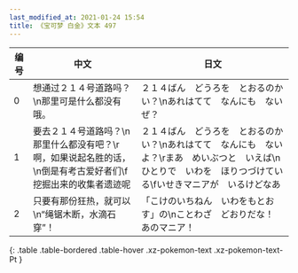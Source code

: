 ```yaml
---
last_modified_at: 2021-01-24 15:54
title: 《宝可梦 白金》文本 497
---
```

| 编号 | 中文 | 日文 |
| ---- | ---- | ---- |
| 0 | 想通过２１４号道路吗？\n那里可是什么都没有哦。 | ２１４ばん　どうろを　とおるのかい？\nあれはてて　なんにも　ないぜ？ |
| 1 | 要去２１４号道路吗？\n那里什么都没有吧？\r啊，如果说起名胜的话，\n倒是有考古爱好者们\f挖掘出来的收集者遗迹呢 | ２１４ばん　どうろを　とおるのかい？\nあれはてて　なんにも　ないよ？\rまあ　めいぶつと　いえば\nひとりで　いわを　ほりつづけている\fいせきマニアが　いるけどなあ |
| 2 | 只要有那份狂热，就可以\n“绳锯木断，水滴石穿”！ | 「こけのいちねん　いわをもとおす」の\nことわざ　どおりだな！　あのマニア！ |
{: .table .table-bordered .table-hover .xz-pokemon-text .xz-pokemon-text-Pt }